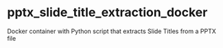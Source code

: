 # pptx_slide_title_extraction_docker
Docker container with Python script that extracts Slide Titles from a PPTX file
